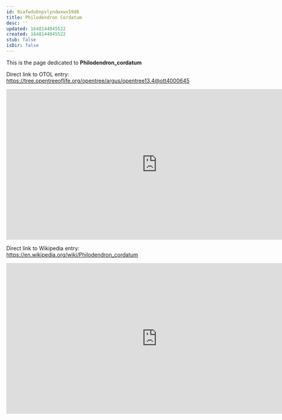 ```yaml
---
id: 9iafwdubnpvlyndwxwx59d6
title: Philodendron Cordatum
desc: ''
updated: 1648144045522
created: 1648144045522
stub: false
isDir: false
---
```

This is the page dedicated to **Philodendron_cordatum**


Direct link to OTOL entry: https://tree.opentreeoflife.org/opentree/argus/opentree13.4@ott4000645



<html>
    <body>
    <iframe src="https://tree.opentreeoflife.org/opentree/argus/opentree13.4@ott4000645"
    width="800" height="400" frameborder="0" allowfullscreen> </iframe>
    </body>
</html>
    


Direct link to Wikipedia entry: https://en.wikipedia.org/wiki/Philodendron_cordatum



<html>
    <body>
    <iframe src="https://en.wikipedia.org/wiki/Philodendron_cordatum"
    width="800" height="400" frameborder="0" allowfullscreen> </iframe>
    </body>
</html>
    

